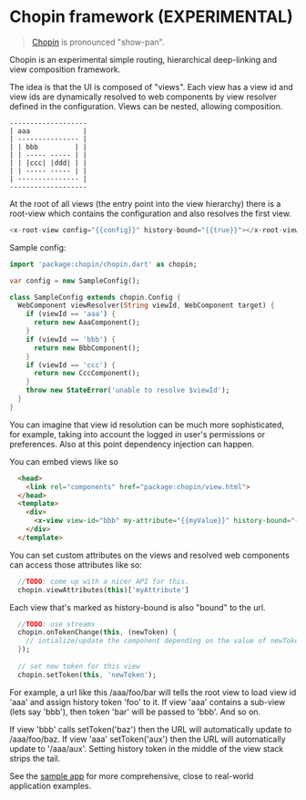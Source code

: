# Chopin framework (EXPERIMENTAL)
> [Chopin](http://en.wikipedia.org/wiki/Fr%C3%A9d%C3%A9ric_Chopin) is pronounced "show-pan".

Chopin is an experimental simple routing, hierarchical deep-linking and view composition framework.

The idea is that the UI is composed of "views". Each view has a view id and 
view ids are dynamically resolved to web components by view resolver defined
in the configuration. Views can be nested, allowing composition.

    -------------------
    | aaa             |
    | --------------- |
    | | bbb         | |
    | | ----- ----- | |
    | | |ccc| |ddd| | |
    | | ----- ----- | |
    | --------------- |
    -------------------

At the root of all views (the entry point into the view hierarchy) there is 
a root-view which contains the configuration and also resolves the first view.

```dart
<x-root-view config="{{config}}" history-bound="{{true}}"></x-root-view>
```

Sample config:
```dart
import 'package:chopin/chopin.dart' as chopin;

var config = new SampleConfig();

class SampleConfig extends chopin.Config {
  WebComponent viewResolver(String viewId, WebComponent target) {
    if (viewId == 'aaa') {
      return new AaaComponent();
    }
    if (viewId == 'bbb') {
      return new BbbComponent();
    }
    if (viewId == 'ccc') {
      return new CccComponent();
    }
    throw new StateError('unable to resolve $viewId');
  }
}
```

You can imagine that view id resolution can be much more sophisticated, for
example, taking into account the logged in user's permissions or preferences.
Also at this point dependency injection can happen.

You can embed views like so

```html
  <head>
    <link rel="components" href="package:chopin/view.html">
  </head>
  <template>
    <div>
      <x-view view-id="bbb" my-attribute="{{myValue}}" history-bound="{{true}}"></x-view>
    </div>
  </template>
```

You can set custom attributes on the views and resolved web components can access those attributes like so:

```dart
  //TODO: come up with a nicer API for this.
  chopin.viewAttributes(this)['myAttribute']
```

Each view that's marked as history-bound is also "bound" to the url.

```dart
  //TODO: use streams
  chopin.onTokenChange(this, (newToken) {
    // intialize/update the component depending on the value of newToken
  });
  
  // set new token for this view
  chopin.setToken(this, 'newToken');
```

For example, a url like this /aaa/foo/bar will tells the root view to load view id 'aaa' 
and assign history token 'foo' to it. If view 'aaa' contains a sub-view (lets say 'bbb'), then
token 'bar' will be passed to 'bbb'. And so on.

If view 'bbb' calls setToken('baz') then the URL will automatically update to
/aaa/foo/baz. If view 'aaa' setToken('aux') then the URL will automatically update
to '/aaa/aux'. Setting history token in the middle of the view stack strips the tail.

See the [sample app](https://github.com/pavelgj/chopin/tree/master/sample_app) for more comprehensive,
close to real-world application examples.
